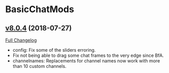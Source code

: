 # BasicChatMods

## [v8.0.4](https://github.com/funkydude/BasicChatMods/tree/v8.0.4) (2018-07-27)
[Full Changelog](https://github.com/funkydude/BasicChatMods/compare/v8.0.3...v8.0.4)

- config: Fix some of the sliders erroring.  
- Fix not being able to drag some chat frames to the very edge since BfA.  
- channelnames: Replacements for channel names now work with more than 10 custom channels.  
